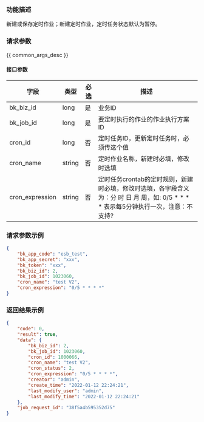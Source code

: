 ### 功能描述

新建或保存定时作业；新建定时作业，定时任务状态默认为暂停。

### 请求参数

{{ common_args_desc }}

#### 接口参数

| 字段            |  类型      | 必选   |  描述      |
|-----------------|------------|--------|------------|
| bk_biz_id       |  long       | 是     | 业务ID |
| bk_job_id       |  long       | 是     | 要定时执行的作业的作业执行方案ID |
| cron_id         |  long       | 否     | 定时任务ID，更新定时任务时，必须传这个值 |
| cron_name       |  string    | 否     | 定时作业名称，新建时必填，修改时选填 |
| cron_expression |  string    | 否     | 定时任务crontab的定时规则，新建时必填，修改时选填，各字段含义为：分 时 日 月 周，如: 0/5 * * * * 表示每5分钟执行一次，注意：不支持? |

### 请求参数示例

```json
{
    "bk_app_code": "esb_test",
    "bk_app_secret": "xxx",
    "bk_token": "xxx",
    "bk_biz_id": 2,
    "bk_job_id": 1023060,
    "cron_name": "test V2",
    "cron_expression": "0/5 * * * *"
}
```

### 返回结果示例

```json
{
    "code": 0,
    "result": true,
    "data": {
        "bk_biz_id": 2,          
        "bk_job_id": 1023060,    
        "cron_id": 1000066,      
        "cron_name": "test V2",  
        "cron_status": 2,        
        "cron_expression": "0/5 * * * *", 
        "creator": "admin",      
        "create_time": "2022-01-12 22:24:21",  
        "last_modify_user": "admin",  
        "last_modify_time": "2022-01-12 22:24:21"  
    },
    "job_request_id": "38f5a4b595352d75" 
}
```
